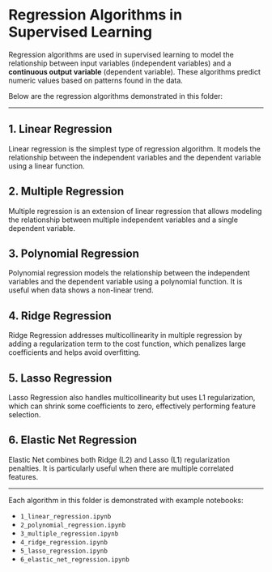 # Regression Algorithms in Supervised Learning

Regression algorithms are used in supervised learning to model the relationship between input variables (independent variables) and a **continuous output variable** (dependent variable). These algorithms predict numeric values based on patterns found in the data.

Below are the regression algorithms demonstrated in this folder:

---

## 1. Linear Regression
Linear regression is the simplest type of regression algorithm. It models the relationship between the independent variables and the dependent variable using a linear function.

## 2. Multiple Regression
Multiple regression is an extension of linear regression that allows modeling the relationship between multiple independent variables and a single dependent variable.

## 3. Polynomial Regression
Polynomial regression models the relationship between the independent variables and the dependent variable using a polynomial function. It is useful when data shows a non-linear trend.

## 4. Ridge Regression
Ridge Regression addresses multicollinearity in multiple regression by adding a regularization term to the cost function, which penalizes large coefficients and helps avoid overfitting.

## 5. Lasso Regression
Lasso Regression also handles multicollinearity but uses L1 regularization, which can shrink some coefficients to zero, effectively performing feature selection.

## 6. Elastic Net Regression
Elastic Net combines both Ridge (L2) and Lasso (L1) regularization penalties. It is particularly useful when there are multiple correlated features.

---

Each algorithm in this folder is demonstrated with example notebooks:

- `1_linear_regression.ipynb`
- `2_polynomial_regression.ipynb`
- `3_multiple_regression.ipynb`
- `4_ridge_regression.ipynb`
- `5_lasso_regression.ipynb`
- `6_elastic_net_regression.ipynb`
